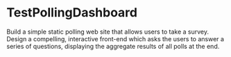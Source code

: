 TestPollingDashboard
====================

Build a simple static polling web site that allows users to take a survey.  Design a compelling, interactive front-end which asks the users to answer a series of questions, displaying the aggregate results of all polls at the end. 
